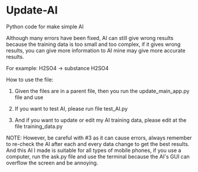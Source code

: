 # Update-AI
Python code for make simple AI

Although many errors have been fixed, AI can still give wrong results because the training data is too small and too complex, if it gives wrong results, you can give more information to AI  mine may give more accurate results.

For example: H2SO4 → substance H2SO4

How to use the file:
 1. Given the files are in a parent file, then you run the update_main_app.py file and use

 2. If you want to test AI, please run file test_AI.py

 3. And if you want to update or edit my AI training data, please edit at the file training_data.py

NOTE: However, be careful with #3 as it can cause errors, always remember to re-check the AI ​​after each and every data change to get the best results.  And this AI I made is suitable for all types of mobile phones, if you use a computer, run the ask.py file and use the terminal because the AI's GUI can overflow the screen and be annoying.
